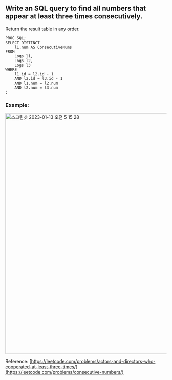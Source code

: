 ## Write an SQL query to find all numbers that appear at least three times consecutively.

Return the result table in any order.

```SAS
PROC SQL;
SELECT DISTINCT
    l1.num AS ConsecutiveNums
FROM
    Logs l1,
    Logs l2,
    Logs l3
WHERE
    l1.id = l2.id - 1
    AND l2.id = l3.id - 1
    AND l1.num = l2.num
    AND l2.num = l3.num
;
```


### Example:
<img width="751" alt="스크린샷 2023-01-13 오전 5 15 28" src="https://user-images.githubusercontent.com/107760647/212171375-b6b3a7fc-0c3a-4753-a817-3534e9175233.png">


Reference:
[https://leetcode.com/problems/actors-and-directors-who-cooperated-at-least-three-times/](https://leetcode.com/problems/consecutive-numbers/)
